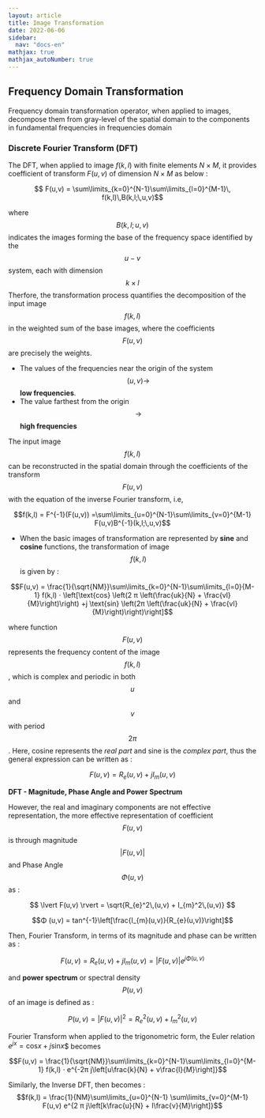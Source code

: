 ```yaml
---
layout: article
title: Image Transformation
date: 2022-06-06
sidebar:
  nav: "docs-en"
mathjax: true
mathjax_autoNumber: true
---
```




## Frequency Domain Transformation

Frequency domain transformation operator, when applied to images, decompose them from gray-level of the spatial 
domain to the components in fundamental frequencies in frequencies domain

### Discrete Fourier Transform (DFT)

The DFT, when applied to image $f(k,l)$ with finite elements $N × M$, it provides coefficient of transform $F(u,v)$ of dimension $N × M$ as below :

$$ F(u,v) = \sum\limits_{k=0}^{N-1}\sum\limits_{l=0}^{M-1}\, f(k,l)\,B(k,l;\,u,v)$$

where $$B(k,l;u,v)$$ indicates the images forming the base of the frequency space identified by the $$u-v$$ system, each with dimension $$k × l$$ Therfore, the transformation process quantifies the decomposition  of the input image $$f(k,l)$$ in the weighted sum of the base images, where the coefficients $$F(u,v)$$ are precisely the weights.

- The values of the frequencies near the origin of the system $$(u,v) →  $$ __low frequencies__.
- The value farthest from the origin $$\to$$  __high frequencies__

The input image $$f(k,l)$$ can be reconstructed in the spatial domain through the coefficients of the transform $$F(u,v)$$ with the equation of the inverse Fourier transform, i.e,

$$f(k,l) = F^{-1}(F(u,v)) =\sum\limits_{u=0}^{N-1}\sum\limits_{v=0}^{M-1} F(u,v)B^{-1}(k,l;\,u,v)$$

- When the basic images of transformation are represented by __sine__ and __cosine__ functions, the transformation of image $$f(k,l)$$ is given by  :

$$F(u,v) = \frac{1}{\sqrt{NM}}\sum\limits_{k=0}^{N-1}\sum\limits_{l=0}{M-1} f(k,l) ⋅ \left[\text{cos} \left(2 π \left(\frac{uk}{N} + \frac{vl}{M}\right)\right) +j \text{sin} \left(2π \left(\frac{uk}{N} + \frac{vl}{M}\right)\right)\right]$$

where function $$F(u,v)$$ represents the frequency content of the image $$f(k,l)$$, which is complex and periodic in both $$u$$ and $$v$$ with period $$2\pi$$. Here, cosine represents the _real part_ and sine is the _complex part_, thus the general expression can be written as :

$$F(u,v) = R_{e}(u,v) + jI_{m}(u,v)$$

__DFT - Magnitude, Phase Angle and Power Spectrum__ 

However, the real and imaginary components are not effective representation, the more effective representation of coefficient $$F(u,v)$$ is through magnitude $$\lvert F(u,v) \rvert$$ and Phase Angle $$Φ (u,v)$$ as :

$$ \lvert F(u,v) \rvert = \sqrt{R_{e}^2\,(u,v) + I_{m}^2\,(u,v)} $$

$$Φ (u,v) = tan^{-1}\left[\frac{I_{m}(u,v)}{R_{e}(u,v)}\right]$$

Then, Fourier Transform, in terms of its magnitude and phase can be written as :

$$F(u,v) = R_{e}(u,v) + jI_{m}(u,v) = \lvert F(u,v) \rvert e^{j Φ (u,v)}$$

and __power spectrum__ or spectral density $$P(u,v)$$ of an image is defined as :

$$P(u,v) = \lvert F(u,v) \rvert^2 = R_{e}^2(u,v) + I_{m}^2(u,v)$$

Fourier Transform when applied to the trigonometric form, the Euler relation $e^{jx} = \text{cos} x + j \text{sin} x$$ becomes

$$F(u,v) = \frac{1}{\sqrt{NM}}\sum\limits_{k=0}^{N-1}\sum\limits_{l=0}^{M-1} f(k,l) ⋅ e^{-2π j\left[u\frac{k}{N} + v\frac{l}{M}\right]}$$

Similarly, the Inverse DFT, then becomes :
$$f(k,l) = \frac{1}{NM}\sum\limits_{u=0}^{N-1} \sum\limits_{v=0}^{M-1} F(u,v) e^{2 π j\left[k\frac{u}{N} + l\frac{v}{M}\right]}$$